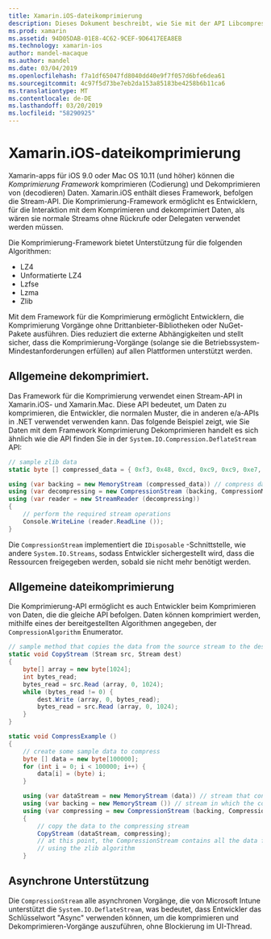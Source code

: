 ```yaml
---
title: Xamarin.iOS-dateikomprimierung
description: Dieses Dokument beschreibt, wie Sie mit der API Libcompression in Xamarin.iOS arbeiten. Erläutert Entleeren, jedoch ist, und die verschiedenen Algorithmen unterstützt.
ms.prod: xamarin
ms.assetid: 94D05DAB-01E8-4C62-9CEF-9D6417EEA8EB
ms.technology: xamarin-ios
author: mandel-macaque
ms.author: mandel
ms.date: 03/04/2019
ms.openlocfilehash: f7a1df65047fd8040dd40e9f7f057d6bfe6dea61
ms.sourcegitcommit: 4c97f5d73be7eb2da153a85183be4258b6b11ca6
ms.translationtype: MT
ms.contentlocale: de-DE
ms.lasthandoff: 03/20/2019
ms.locfileid: "58290925"
---
```

# <a name="file-compression-in-xamarinios"></a>Xamarin.iOS-dateikomprimierung

Xamarin-apps für iOS 9.0 oder Mac OS 10.11 (und höher) können die _Komprimierung Framework_ komprimieren (Codierung) und Dekomprimieren von (decodieren) Daten. Xamarin.iOS enthält dieses Framework, befolgen die Stream-API. Die Komprimierung-Framework ermöglicht es Entwicklern, für die Interaktion mit dem Komprimieren und dekomprimiert Daten, als wären sie normale Streams ohne Rückrufe oder Delegaten verwendet werden müssen.

Die Komprimierung-Framework bietet Unterstützung für die folgenden Algorithmen:

* LZ4
* Unformatierte LZ4
* Lzfse
* Lzma
* Zlib

Mit dem Framework für die Komprimierung ermöglicht Entwicklern, die Komprimierung Vorgänge ohne Drittanbieter-Bibliotheken oder NuGet-Pakete ausführen. Dies reduziert die externe Abhängigkeiten und stellt sicher, dass die Komprimierung-Vorgänge (solange sie die Betriebssystem-Mindestanforderungen erfüllen) auf allen Plattformen unterstützt werden.

## <a name="general-file-decompression"></a>Allgemeine dekomprimiert.

Das Framework für die Komprimierung verwendet einen Stream-API in Xamarin.iOS- und Xamarin.Mac. Diese API bedeutet, um Daten zu komprimieren, die Entwickler, die normalen Muster, die in anderen e/a-APIs in .NET verwendet verwenden kann. Das folgende Beispiel zeigt, wie Sie Daten mit dem Framework Komprimierung Dekomprimieren handelt es sich ähnlich wie die API finden Sie in der `System.IO.Compression.DeflateStream` API:

```csharp
// sample zlib data
static byte [] compressed_data = { 0xf3, 0x48, 0xcd, 0xc9, 0xc9, 0xe7, 0x02, 0x00 };

using (var backing = new MemoryStream (compressed_data)) // compress data to read
using (var decompressing = new CompressionStream (backing, CompressionMode.Decompress, CompressionAlgorithm.Zlib)) // create decompression stream with the correct algorithm
using (var reader = new StreamReader (decompressing))
{
    // perform the required stream operations
    Console.WriteLine (reader.ReadLine ());
}
```

Die `CompressionStream` implementiert die `IDisposable` -Schnittstelle, wie andere `System.IO.Streams`, sodass Entwickler sichergestellt wird, dass die Ressourcen freigegeben werden, sobald sie nicht mehr benötigt werden.

## <a name="general-file-compression"></a>Allgemeine dateikomprimierung

Die Komprimierung-API ermöglicht es auch Entwickler beim Komprimieren von Daten, die die gleiche API befolgen. Daten können komprimiert werden, mithilfe eines der bereitgestellten Algorithmen angegeben, der `CompressionAlgorithm` Enumerator.

```csharp
// sample method that copies the data from the source stream to the destination stream
static void CopyStream (Stream src, Stream dest)
{
    byte[] array = new byte[1024];
    int bytes_read;
    bytes_read = src.Read (array, 0, 1024);
    while (bytes_read != 0) {
        dest.Write (array, 0, bytes_read);
        bytes_read = src.Read (array, 0, 1024);
    }
}

static void CompressExample ()
{
    // create some sample data to compress
    byte [] data = new byte[100000];
    for (int i = 0; i < 100000; i++) {
        data[i] = (byte) i;
    }

    using (var dataStream = new MemoryStream (data)) // stream that contains the data to compress
    using (var backing = new MemoryStream ()) // stream in which the compress data will be written
    using (var compressing = new CompressionStream (backing, CompressionMode.Compress, CompressionAlgorithm.Zlib, true))
    {
        // copy the data to the compressing stream
        CopyStream (dataStream, compressing);
        // at this point, the CompressionStream contains all the data from the dataStream but compressed
        // using the zlib algorithm
    }
```

## <a name="async-support"></a>Asynchrone Unterstützung

Die `CompressionStream` alle asynchronen Vorgänge, die von Microsoft Intune unterstützt die `System.IO.DeflateStream`, was bedeutet, dass Entwickler das Schlüsselwort "Async" verwenden können, um die komprimieren und Dekomprimieren-Vorgänge auszuführen, ohne Blockierung im UI-Thread.